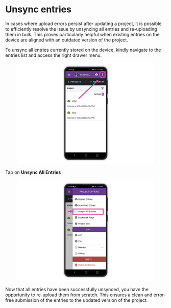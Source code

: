 # Unsync entries

In cases where upload errors persist after updating a project, it is possible to efficiently resolve the issue by unsyncing all entries and re-uploading them in bulk. This proves particularly helpful when existing entries on the device are aligned with an outdated version of the project.

To unsync all entries currently stored on the device, kindly navigate to the entries list and access the right drawer menu.

<figure><img src="../../.gitbook/assets/20231004_125400893_1.png" alt=""><figcaption></figcaption></figure>

Tap on **Unsync All Entries**

<figure><img src="../../.gitbook/assets/20231004_125400365_1.png" alt=""><figcaption></figcaption></figure>

Now that all entries have been successfully unsynced, you have the opportunity to re-upload them from scratch. This ensures a clean and error-free submission of the entries to the updated version of the project.
